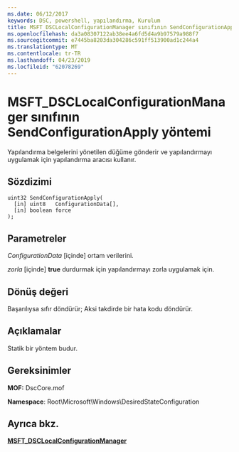 ```yaml
---
ms.date: 06/12/2017
keywords: DSC, powershell, yapılandırma, Kurulum
title: MSFT_DSCLocalConfigurationManager sınıfının SendConfigurationApply yöntemi
ms.openlocfilehash: da3a08307122ab38ee4a6fd5d4a9b97579a988f7
ms.sourcegitcommit: e7445ba8203da304286c591ff513900ad1c244a4
ms.translationtype: MT
ms.contentlocale: tr-TR
ms.lasthandoff: 04/23/2019
ms.locfileid: "62078269"
---
```

# <a name="sendconfigurationapply-method-of-the-msftdsclocalconfigurationmanager-class"></a>MSFT_DSCLocalConfigurationManager sınıfının SendConfigurationApply yöntemi

Yapılandırma belgelerini yönetilen düğüme gönderir ve yapılandırmayı uygulamak için yapılandırma aracısı kullanır.

## <a name="syntax"></a>Sözdizimi

```mof
uint32 SendConfigurationApply(
  [in] uint8   ConfigurationData[],
  [in] boolean force
);
```

## <a name="parameters"></a>Parametreler

*ConfigurationData* \[içinde\] ortam verilerini.

*zorla* \[içinde\] **true** durdurmak için yapılandırmayı zorla uygulamak için.

## <a name="return-value"></a>Dönüş değeri

Başarılıysa sıfır döndürür; Aksi takdirde bir hata kodu döndürür.

## <a name="remarks"></a>Açıklamalar

Statik bir yöntem budur.

## <a name="requirements"></a>Gereksinimler

**MOF:** DscCore.mof

**Namespace**: Root\Microsoft\Windows\DesiredStateConfiguration

## <a name="see-also"></a>Ayrıca bkz.

[**MSFT_DSCLocalConfigurationManager**](msft-dsclocalconfigurationmanager.md)